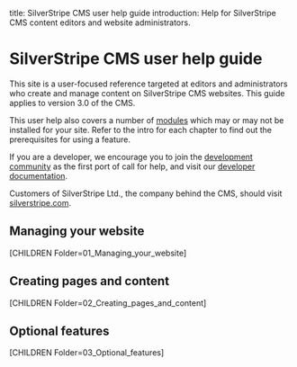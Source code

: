 title: SilverStripe CMS user help guide
introduction: Help for SilverStripe CMS content editors and website administrators.

# SilverStripe CMS user help guide
This site is a user-focused reference targeted at editors and administrators who create and manage content on SilverStripe CMS websites. 
This guide applies to version 3.0 of the CMS.

This user help also covers a number of [modules](https://addons.silverstripe.org) 
which may or may not be installed for your site. Refer to the intro for each chapter to find out the prerequisites for using a feature.

If you are a developer, we encourage you to join the 
[development community](https://www.silverstripe.org/community/forums/) as the first port of call for help,
and visit our [developer documentation](https://docs.silverstripe.org).

Customers of SilverStripe Ltd., the company behind the CMS, should visit [silverstripe.com](https://www.silverstripe.com/).

## Managing your website
[CHILDREN Folder=01_Managing_your_website]

## Creating pages and content
[CHILDREN Folder=02_Creating_pages_and_content]

## Optional features
[CHILDREN Folder=03_Optional_features]